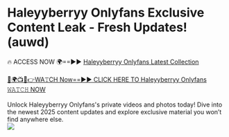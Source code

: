 # Haleyyberryy Onlyfans Exclusive Content Leak - Fresh Updates! (auwd)

🔥 ACCESS NOW 🌍==►► <a href="https://tinyurl.com/kvy9nzfs" rel="nofollow">Haleyyberryy Onlyfans Latest Collection</a>
<br><br>
[🔴🌍📺📱👉WA𝚃CH Now==►► CLICK HERE TO Haleyyberryy Onlyfans 𝚆𝙰𝚃𝙲𝙷 NOW](https://tinyurl.com/kvy9nzfs)
<br><br>
Unlock Haleyyberryy Onlyfans's private videos and photos today! Dive into the newest 2025 content updates and explore exclusive material you won’t find anywhere else.
<br>
<a href="https://tinyurl.com/kvy9nzfs" rel="nofollow" data-target="animated-image.originalLink"><img src="https://camo.githubusercontent.com/8a4f000d20f83aca3bf7ec5f350d767afa0574a8a352519fd8cfa583a6f93a33/68747470733a2f2f692e696d6775722e636f6d2f644a486b345a712e676966" data-canonical-src="https://i.imgur.com/dJHk4Zq.gif" style="max-width: 100%; display: inline-block;" data-target="animated-image.originalImage"></a>
<br>
